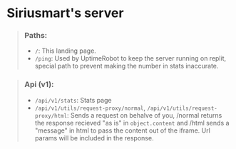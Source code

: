 # Siriusmart's server

> ### Paths:
> * `/`: This landing page.
> * `/ping`: Used by UptimeRobot to keep the server running on replit, special path to prevent making the number in stats inaccurate.

> ### Api (v1):
> * `/api/v1/stats`: Stats page
> * `/api/v1/utils/request-proxy/normal`, `/api/v1/utils/request-proxy/html`: Sends a request on behalve of you, /normal returns the response recieved "as is" in `object.content` and /html sends a "message" in html to pass the content out of the iframe. Url params will be included in the response.
